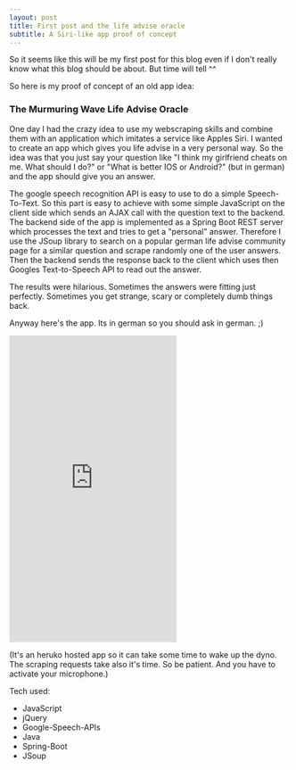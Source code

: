 ```yaml
---
layout: post
title: First post and the life advise oracle
subtitle: A Siri-like app proof of concept 
---
```


So it seems like this will be my first post for this blog even if I don't really know what
this blog should be about. But time will tell ^^

So here is my proof of concept of an old app idea:

### The Murmuring Wave Life Advise Oracle

One day I had the crazy idea to use my webscraping skills and combine them with
an application which imitates a service like Apples Siri.
I wanted to create an app which gives you life advise in a very personal way.
So the idea was that you just say your question like "I think my girlfriend
cheats on me. What should I do?" or "What is better IOS or Android?" (but in german) and the app should give you an
answer.

The google speech recognition API is easy to use to do a simple Speech-To-Text.
So this part is easy to achieve with some simple JavaScript on the client side
which sends an AJAX call with the question text to the backend.
The backend side of the app is implemented as a Spring Boot REST server which
processes the text and tries to get a "personal"
answer. Therefore I use the JSoup library to search on a popular german life advise
community page for a similar question and scrape randomly one of the user answers.
Then the backend sends the response back to the client which uses then Googles
Text-to-Speech API to read out the answer.

 The results were hilarious. Sometimes the answers were fitting just perfectly.
 Sometimes you get strange, scary or completely dumb things back.

 Anyway here's the app. Its in german so you should ask in german. ;)

 <iframe width="300" height="550" src="https://murmuring-wave-7351.herokuapp.com/"
 frameborder="0"></iframe>

(It's an heruko hosted app so it can take some time to wake up the dyno.
The scraping requests take also it's time. So be patient.
And you have to activate your microphone.)

Tech used:

- JavaScript
 - jQuery
 - Google-Speech-APIs
- Java
 - Spring-Boot
 - JSoup
